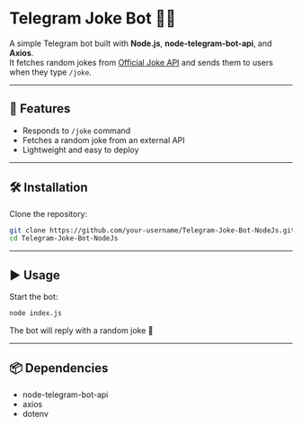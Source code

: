 # Telegram Joke Bot 🤖😂

A simple Telegram bot built with **Node.js**, **node-telegram-bot-api**, and **Axios**.  
It fetches random jokes from [Official Joke API](https://official-joke-api.appspot.com/random_joke) and sends them to users when they type `/joke`.


---

## 🚀 Features
- Responds to `/joke` command  
- Fetches a random joke from an external API  
- Lightweight and easy to deploy  

---

## 🛠️ Installation

Clone the repository:

```bash
git clone https://github.com/your-username/Telegram-Joke-Bot-NodeJs.git
cd Telegram-Joke-Bot-NodeJs
```

---

## ▶️ Usage
Start the bot:

```bash
node index.js
```



The bot will reply with a random joke 🎉

---

## 📦 Dependencies

- node-telegram-bot-api  
- axios  
- dotenv  
